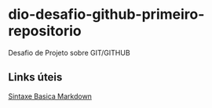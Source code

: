 # dio-desafio-github-primeiro-repositorio
Desafio de Projeto sobre GIT/GITHUB

## Links úteis
[Sintaxe Basica Markdown](https://markdownguide.org/basic-syntax/)
